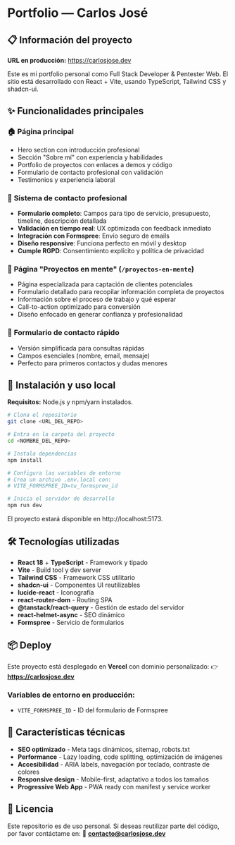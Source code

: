 # Portfolio — Carlos José

## 📋 Información del proyecto

**URL en producción:** https://carlosjose.dev

Este es mi portfolio personal como Full Stack Developer & Pentester Web.
El sitio está desarrollado con React + Vite, usando TypeScript, Tailwind CSS y shadcn-ui.

## ✨ Funcionalidades principales

### 🏠 **Página principal**
- Hero section con introducción profesional
- Sección "Sobre mí" con experiencia y habilidades
- Portfolio de proyectos con enlaces a demos y código
- Formulario de contacto profesional con validación
- Testimonios y experiencia laboral

### 💼 **Sistema de contacto profesional**
- **Formulario completo**: Campos para tipo de servicio, presupuesto, timeline, descripción detallada
- **Validación en tiempo real**: UX optimizada con feedback inmediato
- **Integración con Formspree**: Envío seguro de emails
- **Diseño responsive**: Funciona perfecto en móvil y desktop
- **Cumple RGPD**: Consentimiento explícito y política de privacidad

### 🚀 **Página "Proyectos en mente"** (`/proyectos-en-mente`)
- Página especializada para captación de clientes potenciales
- Formulario detallado para recopilar información completa de proyectos
- Información sobre el proceso de trabajo y qué esperar
- Call-to-action optimizado para conversión
- Diseño enfocado en generar confianza y profesionalidad

### 📱 **Formulario de contacto rápido**
- Versión simplificada para consultas rápidas
- Campos esenciales (nombre, email, mensaje)
- Perfecto para primeros contactos y dudas menores

## 🚀 Instalación y uso local

**Requisitos:** Node.js y npm/yarn instalados.

```bash
# Clona el repositorio
git clone <URL_DEL_REPO>

# Entra en la carpeta del proyecto
cd <NOMBRE_DEL_REPO>

# Instala dependencias
npm install

# Configura las variables de entorno
# Crea un archivo .env.local con:
# VITE_FORMSPREE_ID=tu_formspree_id

# Inicia el servidor de desarrollo
npm run dev
```

El proyecto estará disponible en http://localhost:5173.

## 🛠️ Tecnologías utilizadas

- **React 18** + **TypeScript** - Framework y tipado
- **Vite** - Build tool y dev server
- **Tailwind CSS** - Framework CSS utilitario
- **shadcn-ui** - Componentes UI reutilizables
- **lucide-react** - Iconografía
- **react-router-dom** - Routing SPA
- **@tanstack/react-query** - Gestión de estado del servidor
- **react-helmet-async** - SEO dinámico
- **Formspree** - Servicio de formularios

## 📦 Deploy

Este proyecto está desplegado en **Vercel** con dominio personalizado:
👉 **https://carlosjose.dev**

### Variables de entorno en producción:
- `VITE_FORMSPREE_ID` - ID del formulario de Formspree

## 🎯 Características técnicas

- **SEO optimizado** - Meta tags dinámicos, sitemap, robots.txt
- **Performance** - Lazy loading, code splitting, optimización de imágenes
- **Accesibilidad** - ARIA labels, navegación por teclado, contraste de colores
- **Responsive design** - Mobile-first, adaptativo a todos los tamaños
- **Progressive Web App** - PWA ready con manifest y service worker

## 📄 Licencia

Este repositorio es de uso personal.
Si deseas reutilizar parte del código, por favor contáctame en:
📧 **contacto@carlosjose.dev**
